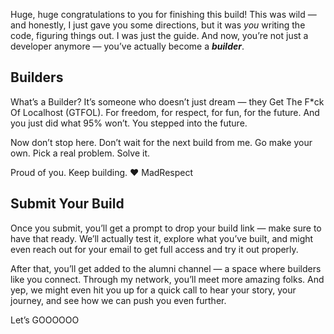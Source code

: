 Huge, huge congratulations to you for finishing this build! This was wild — and honestly, I just gave you some directions, but it was _you_ writing the code, figuring things out. I was just the guide. And now, you’re not just a developer anymore — you’ve actually become a _**builder**_.

## Builders

What’s a Builder? It’s someone who doesn’t just dream — they Get The F*ck Of Localhost (GTFOL). For freedom, for respect, for fun, for the future. And you just did what 95% won’t. You stepped into the future.

Now don’t stop here. Don’t wait for the next build from me. Go make your own. Pick a real problem. Solve it.

Proud of you. Keep building. ❤️ MadRespect

## Submit Your Build

Once you submit, you’ll get a prompt to drop your build link — make sure to have that ready. We’ll actually test it, explore what you’ve built, and might even reach out for your email to get full access and try it out properly.

After that, you’ll get added to the alumni channel — a space where builders like you connect. Through my network, you’ll meet more amazing folks. And yep, we might even hit you up for a quick call to hear your story, your journey, and see how we can push you even further.

Let’s GOOOOOO
